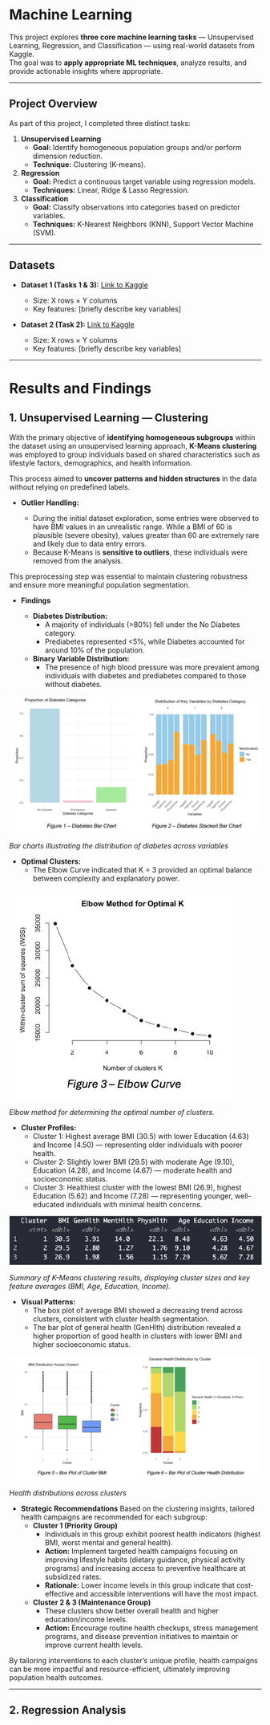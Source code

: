 # Machine Learning

This project explores **three core machine learning tasks** — Unsupervised Learning, Regression, and Classification — using real-world datasets from Kaggle.  
The goal was to **apply appropriate ML techniques**, analyze results, and provide actionable insights where appropriate.

---

## Project Overview

As part of this project, I completed three distinct tasks:

1. **Unsupervised Learning**  
   - **Goal:** Identify homogeneous population groups and/or perform dimension reduction.  
   - **Technique:** Clustering (K-means).
2. **Regression**  
   - **Goal:** Predict a continuous target variable using regression models.  
   - **Techniques:** Linear, Ridge & Lasso Regression.
3. **Classification**  
   - **Goal:** Classify observations into categories based on predictor variables.  
   - **Techniques:** K-Nearest Neighbors (KNN), Support Vector Machine (SVM).

---

## Datasets

- **Dataset 1 (Tasks 1 & 3):** [Link to Kaggle](#)  
  - Size: X rows × Y columns  
  - Key features: [briefly describe key variables]  

- **Dataset 2 (Task 2):** [Link to Kaggle](#)  
  - Size: X rows × Y columns  
  - Key features: [briefly describe key variables]  

---

# Results and Findings

## 1. Unsupervised Learning — Clustering

With the primary objective of **identifying homogeneous subgroups** within the dataset using an unsupervised learning approach, **K-Means clustering** was employed to group individuals based on shared characteristics such as lifestyle factors, demographics, and health information. 

This process aimed to **uncover patterns and hidden structures** in the data without relying on predefined labels.

- **Outlier Handling:**

  - During the initial dataset exploration, some entries were observed to have BMI values in an unrealistic range. While a BMI of 60 is plausible (severe obesity), values greater than 60 are extremely rare and likely due to data entry errors.
  - Because K-Means is **sensitive to outliers**, these individuals were removed from the analysis.

This preprocessing step was essential to maintain clustering robustness and ensure more meaningful population segmentation.

- **Findings**

  - **Diabetes Distribution:**
    - A majority of individuals (>80%) fell under the No Diabetes category.
    - Prediabetes represented <5%, while Diabetes accounted for around 10% of the population.
  - **Binary Variable Distribution:**
    - The presence of high blood pressure was more prevalent among individuals with diabetes and prediabetes compared to those without diabetes.
   
![Diabetes distribution plot](Dbts_Bar.png)  

*Bar charts illustrating the distribution of diabetes across variables*

  - **Optimal Clusters:**
    - The Elbow Curve indicated that K = 3 provided an optimal balance between complexity and explanatory power.

![Elbow plot](Elbow_plot.png)  

*Elbow method for determining the optimal number of clusters.*

  - **Cluster Profiles:**
    - Cluster 1: Highest average BMI (30.5) with lower Education (4.63) and Income (4.50) — representing older individuals with poorer health.
    - Cluster 2: Slightly lower BMI (29.5) with moderate Age (9.10), Education (4.28), and Income (4.67) — moderate health and socioeconomic status.
    - Cluster 3: Healthiest cluster with the lowest BMI (26.9), highest Education (5.62) and Income (7.28) — representing younger, well-educated individuals with minimal health concerns.

![Cluster summary](Cluster_Summ.png)  

*Summary of K-Means clustering results, displaying cluster sizes and key feature averages (BMI, Age, Education, Income).*

  - **Visual Patterns:**
    - The box plot of average BMI showed a decreasing trend across clusters, consistent with cluster health segmentation.
    - The bar plot of general health (GenHlth) distribution revealed a higher proportion of good health in clusters with lower BMI and higher socioeconomic status.
   
![Bar plot](Cluster_Bar.png)  

*Health distributions across clusters*

- **Strategic Recommendations**
Based on the clustering insights, tailored health campaigns are recommended for each subgroup:
   - **Cluster 1 (Priority Group)**
     - Individuals in this group exhibit poorest health indicators (highest BMI, worst mental and general health).
     - **Action:** Implement targeted health campaigns focusing on improving lifestyle habits (dietary guidance, physical activity programs) and increasing access to preventive healthcare at subsidized rates.
      - **Rationale:** Lower income levels in this group indicate that cost-effective and accessible interventions will have the most impact.
   - **Cluster 2 & 3 (Maintenance Group)**
     - These clusters show better overall health and higher education/income levels.
     - **Action:** Encourage routine health checkups, stress management programs, and disease prevention initiatives to maintain or improve current health levels.
    
By tailoring interventions to each cluster’s unique profile, health campaigns can be more impactful and resource-efficient, ultimately improving population health outcomes.

---

## 2. Regression Analysis






  
